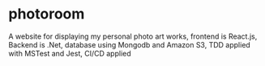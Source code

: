 # photoroom
 A website for displaying my personal photo art works, frontend is React.js, Backend is .Net, database using Mongodb and Amazon S3, TDD applied with MSTest and Jest, CI/CD applied
